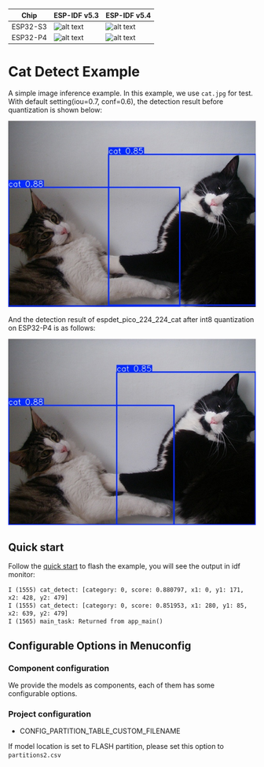 [supported]: https://img.shields.io/badge/-supported-green "supported"

| Chip     | ESP-IDF v5.3           | ESP-IDF v5.4           |
|----------|------------------------|------------------------|
| ESP32-S3 | ![alt text][supported] | ![alt text][supported] |
| ESP32-P4 | ![alt text][supported] | ![alt text][supported] |

# Cat Detect Example

A simple image inference example. In this example, we use ``cat.jpg`` for test. With default setting(iou=0.7, conf=0.6), the detection result before quantization is shown below:

![](./img/cat_224_224_fp32.jpg)

And the detection result of espdet_pico_224_224_cat after int8 quantization on ESP32-P4 is as follows:

![](./img/cat_224_224_int8_p4.jpg)

## Quick start

Follow the [quick start](https://docs.espressif.com/projects/esp-dl/en/latest/getting_started/readme.html#quick-start) to flash the example, you will see the output in idf monitor:

```
I (1555) cat_detect: [category: 0, score: 0.880797, x1: 0, y1: 171, x2: 428, y2: 479]
I (1555) cat_detect: [category: 0, score: 0.851953, x1: 280, y1: 85, x2: 639, y2: 479]
I (1565) main_task: Returned from app_main()
```

## Configurable Options in Menuconfig

### Component configuration
We provide the models as components, each of them has some configurable options.

### Project configuration

- CONFIG_PARTITION_TABLE_CUSTOM_FILENAME

If model location is set to FLASH partition, please set this option to `partitions2.csv`

